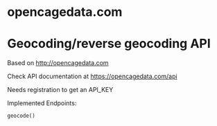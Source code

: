 # opencagedata.com
# Geocoding/reverse geocoding API

Based on http://opencagedata.com

Check API documentation at https://opencagedata.com/api

Needs registration to get an API_KEY

Implemented Endpoints:

`geocode()`<p>


